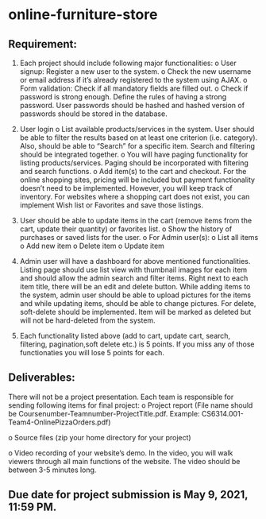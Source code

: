 # online-furniture-store

## Requirement:

1. Each project should include following major functionalities:
  o User signup: Register a new user to the system.
  o Check the new username or email address if it’s already registered to the system using AJAX.
  o Form validation: Check if all mandatory fields are filled out.
  o Check if password is strong enough. Define the rules of having a strong password. User passwords should be hashed and hashed version of passwords should be stored in the         database.
2. User login
  o List available products/services in the system. User should be able to filter the results based on at least one criterion (i.e. category). Also, should be able
    to “Search” for a specific item. Search and filtering should be integrated together.
  o You will have paging functionality for listing products/services. Paging should be incorporated with filtering and search functions.
  o Add item(s) to the cart and checkout. For the online shopping sites, pricing will be included but payment functionality doesn’t need to be implemented.
    However, you will keep track of inventory. For websites where a shopping cart does not exist, you can implement Wish list or Favorites and save those
    listings.
3. User should be able to update items in the cart (remove items from the cart, update their quantity) or favorites list.
  o Show the history of purchases or saved lists for the user.
  o For Admin user(s):
  o List all items
  o Add new item
  o Delete item
  o Update item
4.  Admin user will have a dashboard for above mentioned functionalities. Listing page should use list view with thumbnail images for each item and should allow the
admin search and filter items. Right next to each item title, there will be an edit and delete button.
While adding items to the system, admin user should be able to upload pictures for the items and while updating items, should be able to change pictures.
For delete, soft-delete should be implemented. Item will be marked as deleted but will not be hard-deleted from the system.

5. Each functionality listed above (add to cart, update cart, search, filtering, pagination,soft delete etc.) is 5 points. If you miss any of those functionaties you will lose 5
points for each.

## Deliverables:
There will not be a project presentation.
Each team is responsible for sending following items for final project:
o Project report (File name should be Coursenumber-Teamnumber-ProjectTitle.pdf. Example: CS6314.001-Team4-OnlinePizzaOrders.pdf)

o Source files (zip your home directory for your project)

o Video recording of your website’s demo. In the video, you will walk viewers through all main functions of the website. The video should be between 3-5
  minutes long.

## Due date for project submission is May 9, 2021, 11:59 PM.
